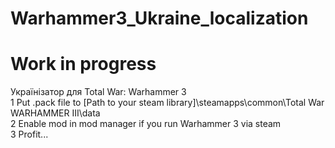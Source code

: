 # Warhammer3_Ukraine_localization
# Work in progress
Українізатор для Total War: Warhammer 3
<br> 1 Put .pack file to [Path to your steam library]\steamapps\common\Total War WARHAMMER III\data\
2 Enable mod in mod manager if you run Warhammer 3 via steam
<br>3 Profit...
